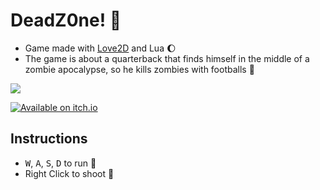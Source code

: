 # DeadZ0ne! :football:

- Game made with [Love2D](https://love2d.org/) and Lua :moon:
- The game is about a quarterback that finds himself in the middle of a zombie apocalypse, so he kills zombies with footballs :football:

![](https://i.imgur.com/A8C7aVA.gif)

[![Available on itch.io](http://jessemillar.github.io/available-on-itchio-badge/badge-bw.png)](https://paulopacitti.itch.io/deadz0ne)

## Instructions
- <kbd>W</kbd>, <kbd>A</kbd>, <kbd>S</kbd>, <kbd>D</kbd> to run :runner:
- Right Click to shoot :football: